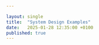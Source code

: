 ```yaml
---

layout: single
title:  "System Design Examples"
date:   2025-01-28 12:35:00 +0100
published: true
---
```


#
